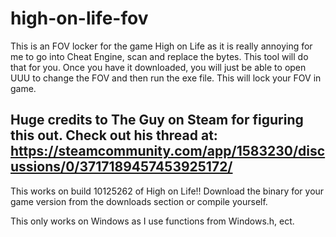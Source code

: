 # high-on-life-fov
This is an FOV locker for the game High on Life as it is really annoying for me to go into Cheat Engine, scan and replace the bytes. This tool will do that for you.
Once you have it downloaded, you will just be able to open UUU to change the FOV and then run the exe file. This will lock your FOV in game.
















## Huge credits to The Guy on Steam for figuring this out. Check out his thread at: https://steamcommunity.com/app/1583230/discussions/0/3717189457453925172/











This works on build 10125262 of High on Life!! Download the binary for your game version from the downloads section or compile yourself. 



This only works on Windows as I use functions from Windows.h, ect.

